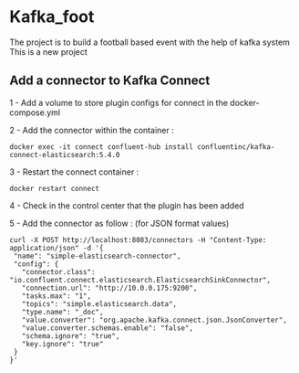 # Kafka_foot
The project is to build a football based event with the help of kafka system
This is a new project

## Add a connector to Kafka Connect

1 - Add a volume to store plugin configs for connect in the docker-compose.yml

2 - Add the connector within the container : 
```
docker exec -it connect confluent-hub install confluentinc/kafka-connect-elasticsearch:5.4.0
```
3 - Restart the connect container : 
```
docker restart connect
```
4 - Check in the control center that the plugin has been added

5 - Add the connector as follow : (for JSON format values)
```
curl -X POST http://localhost:8083/connectors -H "Content-Type: application/json" -d '{
 "name": "simple-elasticsearch-connector",
 "config": {
   "connector.class": "io.confluent.connect.elasticsearch.ElasticsearchSinkConnector",
   "connection.url": "http://10.0.0.175:9200",
   "tasks.max": "1",
   "topics": "simple.elasticsearch.data",
   "type.name": "_doc",
   "value.converter": "org.apache.kafka.connect.json.JsonConverter", 
   "value.converter.schemas.enable": "false",
   "schema.ignore": "true",
   "key.ignore": "true"
 }
}'
```
